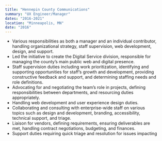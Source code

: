 ```yaml
---
title: "Hennepin County Communications"
summary: "UX Engineer/Manager"
dates: "2016-2021"
location: "Minneapolis, MN"
date: "2016"
---
```

- Various responsibilities as both a manager and an individual contributor,
handling organizational strategy, staff supervision, web development, design, and
support.
- Led the initiative to create the Digital Service division, responsible for managing
the county’s main public web and digital presence.
- Staff supervision duties including work prioritization, identifying and supporting
opportunities for staff’s growth and development, providing constructive
feedback and support, and determining staffing needs and role definitions.
- Advocating for and negotiating the team’s role in projects, defining
responsibilities between departments, and resourcing duties appropriately.
- Handling web development and user experience design duties.
- Collaborating and consulting with enterprise-wide staff on various topics such as
design and development, branding, accessibility, technical support, and triage.
- Liaison for vendors, defining requirements, ensuring deliverables are met,
handling contract negotiations, budgeting, and finances.
- Support duties requiring quick triage and resolution for issues impacting